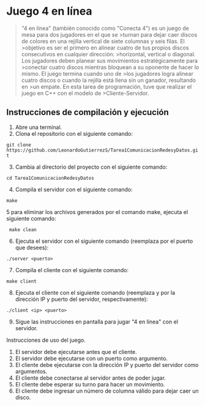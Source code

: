 # Juego 4 en línea

>"4 en línea" (también conocido como "Conecta 4") es un juego de mesa para dos jugadores en el que se >turnan para dejar caer discos de colores en una rejilla vertical de siete columnas y seis filas. El >objetivo es ser el primero en alinear cuatro de tus propios discos consecutivos en cualquier dirección: >horizontal, vertical o diagonal. Los jugadores deben planear sus movimientos estratégicamente para >conectar cuatro discos mientras bloquean a su oponente de hacer lo mismo. El juego termina cuando uno de >los jugadores logra alinear cuatro discos o cuando la rejilla está llena sin un ganador, resultando en >un empate. En esta tarea de programación, tuve que realizar el juego en C++ con el modelo de >Cliente-Servidor.

## Instrucciones de compilación y ejecución

1. Abre una terminal.
2. Clona el repositorio con el siguiente comando:

``` git clone https://github.com/LeonardoGutierrezS/Tarea1ComunicacionRedesyDatos.git ```

3. Cambia al directorio del proyecto con el siguiente comando:

``` cd Tarea1ComunicacionRedesyDatos ```

4. Compila el servidor con el siguiente comando:

``` make ```

5 para eliminar los archivos generados por el comando make, ejecuta el siguiente comando:

``` make clean```

6. Ejecuta el servidor con el siguiente comando (reemplaza <puerto> por el puerto que desees):

``` ./server <puerto> ```

7. Compila el cliente con el siguiente comando:

``` make client ```

8. Ejecuta el cliente con el siguiente comando (reemplaza <ip> y <puerto> por la dirección IP y puerto del servidor, respectivamente):

``` ./client <ip> <puerto> ```

9. Sigue las instrucciones en pantalla para jugar "4 en línea" con el servidor.

Instrucciones de uso del juego.

1. El servidor debe ejecutarse antes que el cliente.
2. El servidor debe ejecutarse con un puerto como argumento.
3. El cliente debe ejecutarse con la dirección IP y puerto del servidor como argumentos.
4. El cliente debe conectarse al servidor antes de poder jugar.
5. El cliente debe esperar su turno para hacer un movimiento.
6. El cliente debe ingresar un número de columna válido para dejar caer un disco.